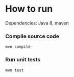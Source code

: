 # How to run
Dependencies: Java 8, maven
### Compile source code
`mvn compile`
### Run unit tests
`mvn test`
